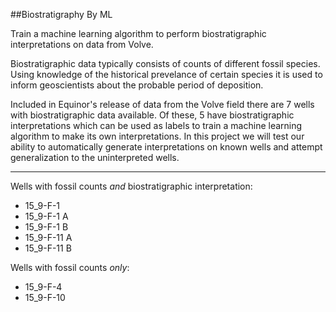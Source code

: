 ##Biostratigraphy By ML


Train a machine learning algorithm to perform biostratigraphic interpretations on data from Volve.

Biostratigraphic data typically consists of counts of different fossil species. Using knowledge of the historical prevelance of certain species it is used to inform geoscientists about the probable period of deposition.

Included in Equinor's release of data from the Volve field there are 7 wells with biostratigraphic data available. Of these, 5 have biostratigraphic interpretations which can be used as labels to train a machine learning algorithm to make its own interpretations. In this project we will test our ability to automatically generate interpretations on known wells and attempt generalization to the uninterpreted wells.

---

Wells with fossil counts _and_ biostratigraphic interpretation:

  * 15_9-F-1
  * 15_9-F-1 A
  * 15_9-F-1 B
  * 15_9-F-11 A
  * 15_9-F-11 B

Wells with fossil counts _only_:

  * 15_9-F-4
  * 15_9-F-10